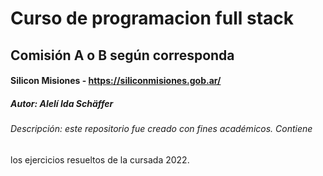 # Curso de programacion full stack
## Comisión A o B según corresponda
#### Silicon Misiones - https://siliconmisiones.gob.ar/
##### Autor: Alelí Ida Schäffer
###### Descripción: este repositorio fue creado con fines académicos. Contiene
los ejercicios resueltos de la cursada 2022.
